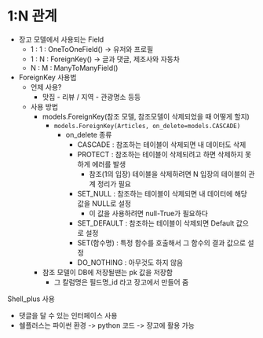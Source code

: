 # 1:N 관계

- 장고 모델에서 사용되는 Field
  - 1 : 1 : OneToOneField() -> 유저와 프로필
  - 1 : N : ForeignKey() -> 글과 댓글, 제조사와 자동차
  - N : M : ManyToManyField()
- ForeignKey 사용법
  - 언제 사용?
    - 맛집 - 리뷰 / 지역 - 관광명소 등등
  - 사용 방법
    - models.ForeignKey(참조 모델, 참조모델이 삭제되었을 때 어떻게 할지)
      - `models.ForeignKey(Articles, on_delete=models.CASCADE)`
        - on_delete 종류
          - CASCADE : 참조하는 테이블이 삭제되면 내 데이터도 삭제
          - PROTECT : 참조하는 테이블이 삭제되려고 하면 삭제하지 못하게 에러를 발생
            - 참조(1의 입장) 테이블을 삭제하려면 N 입장의 테이블의 관계 정리가 필요
          - SET_NULL : 참조하는 테이블이 삭제되면 내 데이터에 해당 값을 NULL로 설정
            - 이 값을 사용하려면 null-True가 필요하다
          - SET_DEFAULT : 참조하는 테이블이 삭제되면 Default 값으로 설정
          - SET(함수명) : 특정 함수를 호출해서 그 함수의 결과 값으로 설정
          - DO_NOTHING : 아무것도 하지 않음
    - 참조 모델이 DB에 저장될땐는 pk 값을 저장함
      - 그 칼럼명은 필드명_id 라고 장고에서 만들어 줌





Shell_plus 사용

* 댓글을 달 수 있는 인터페이스 사용
* 쉘플러스는 파이썬 환경 -> python 코드 -> 쟝고에 활용 가능

